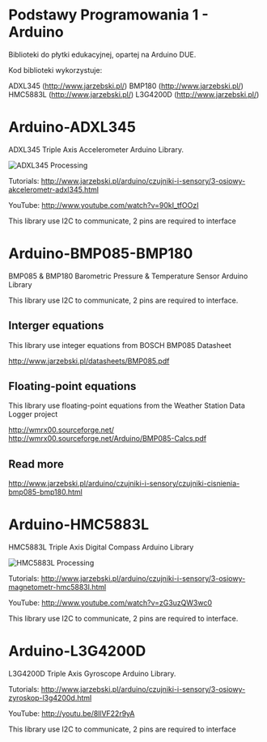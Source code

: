 # Podstawy Programowania 1 - Arduino
Biblioteki do płytki edukacyjnej, opartej na Arduino DUE.

Kod biblioteki wykorzystuje:

ADXL345 (http://www.jarzebski.pl/)
BMP180 (http://www.jarzebski.pl/)
HMC5883L (http://www.jarzebski.pl/)
L3G4200D (http://www.jarzebski.pl/)


Arduino-ADXL345
===============

ADXL345 Triple Axis Accelerometer Arduino Library.

![ADXL345 Processing](http://www.jarzebski.pl/media/zoom/publish/2014/01/adxl345-processing.png "ADXL345 Processing")

Tutorials: http://www.jarzebski.pl/arduino/czujniki-i-sensory/3-osiowy-akcelerometr-adxl345.html

YouTube: http://www.youtube.com/watch?v=90kI_tfOOzI

This library use I2C to communicate, 2 pins are required to interface

Arduino-BMP085-BMP180
=====================

BMP085 & BMP180 Barometric Pressure & Temperature Sensor Arduino Library

This library use I2C to communicate, 2 pins are required to interface.

Interger equations
------------------

This library use integer equations from BOSCH BMP085 Datasheet

http://www.jarzebski.pl/datasheets/BMP085.pdf

Floating-point equations
------------------------

This library use floating-point equations from the Weather Station Data Logger project

http://wmrx00.sourceforge.net/
http://wmrx00.sourceforge.net/Arduino/BMP085-Calcs.pdf

Read more
---------

http://www.jarzebski.pl/arduino/czujniki-i-sensory/czujniki-cisnienia-bmp085-bmp180.html

Arduino-HMC5883L
================

HMC5883L Triple Axis Digital Compass Arduino Library

![HMC5883L Processing](http://www.jarzebski.pl/media/big/publish/2014/01/hmc5883l-processing.png "HMC5883L Processing")

Tutorials: http://www.jarzebski.pl/arduino/czujniki-i-sensory/3-osiowy-magnetometr-hmc5883l.html

YouTube: http://www.youtube.com/watch?v=zG3uzQW3wc0

This library use I2C to communicate, 2 pins are required to interface.

Arduino-L3G4200D
================

L3G4200D Triple Axis Gyroscope Arduino Library.

Tutorials: http://www.jarzebski.pl/arduino/czujniki-i-sensory/3-osiowy-zyroskop-l3g4200d.html

YouTube: http://youtu.be/8llVF22r9yA

This library use I2C to communicate, 2 pins are required to interface

